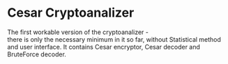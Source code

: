 # Cesar Cryptoanalizer
The first workable version of the cryptoanalizer -  
there is only the necessary minimum in it so far,
without Statistical method and user interface.
It contains Cesar encryptor, Cesar decoder and 
BruteForce decoder.

